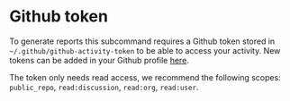# Github token

To generate reports this subcommand requires a Github token stored in `~/.github/github-activity-token` to be able to access your activity. New tokens can be added in your Github profile [here](https://github.com/settings/tokens).

The token only needs read access, we recommend the following scopes: `public_repo`, `read:discussion`, `read:org`, `read:user`.
